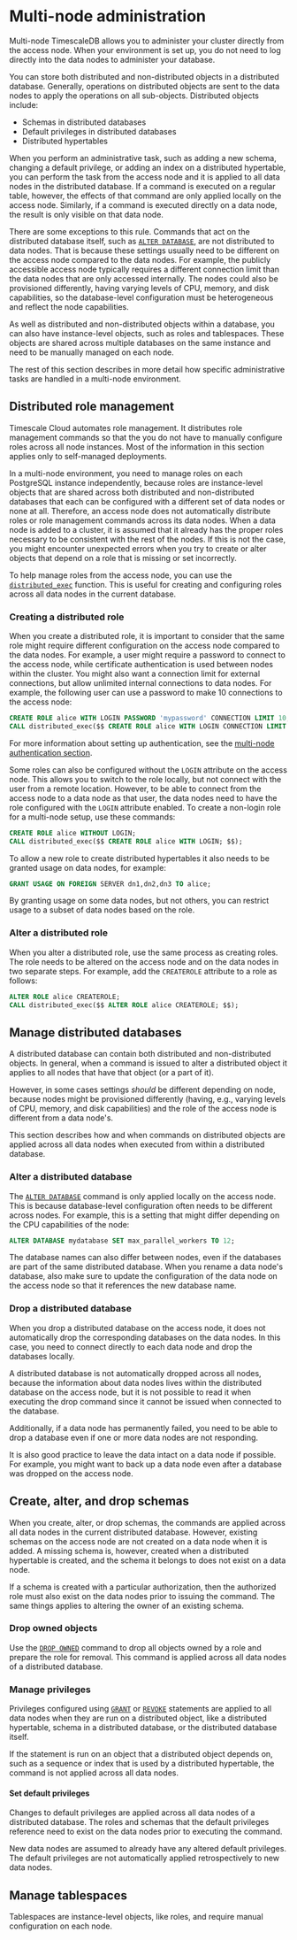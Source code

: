 # Multi-node administration
Multi-node TimescaleDB allows you to administer your cluster directly
from the access node. When your environment is set up, you do not
need to log directly into the data nodes to administer your database.

You can store both distributed and non-distributed objects in
a distributed database. Generally, operations on distributed
objects are sent to the data nodes to apply the operations
on all sub-objects. Distributed objects include:
* Schemas in distributed databases
* Default privileges in distributed databases
* Distributed hypertables

When you perform an administrative task, such as adding a new
schema, changing a default privilege, or adding an index on a
distributed hypertable, you can perform the task from the access node
and it is applied to all data nodes in the distributed database. If a
command is executed on a regular table, however, the effects of that
command are only applied locally on the access node. Similarly, if a
command is executed directly on a data node, the result is only
visible on that data node.

There are some exceptions to this rule. Commands that act on the
distributed database itself, such as [`ALTER
DATABASE`][alter-database], are not distributed to data nodes. That is
because these settings usually need to be different on the access node
compared to the data nodes. For example, the publicly accessible
access node typically requires a different connection limit than the
data nodes that are only accessed internally. The nodes could also be
provisioned differently, having varying levels of CPU, memory, and
disk capabilities, so the database-level configuration must be
heterogeneous and reflect the node capabilities.

As well as distributed and non-distributed objects within a database,
you can also have instance-level objects, such as roles and
tablespaces. These objects are shared across multiple databases on
the same instance and need to be manually managed on each node.

The rest of this section describes in more detail how specific
administrative tasks are handled in a multi-node environment.

## Distributed role management
<highlight type="important">
Timescale Cloud automates role management. It distributes
role management commands so that the you do not have to
manually configure roles across all node instances. Most of
the information in this section applies only to self-managed
deployments.
</highlight>

In a multi-node environment, you need to manage roles on each
PostgreSQL instance independently, because roles are instance-level
objects that are shared across both distributed and non-distributed
databases that each can be configured with a different set of data
nodes or none at all. Therefore, an access node does not
automatically distribute roles or role management commands across its
data nodes. When a data node is added to a cluster, it is assumed that
it already has the proper roles necessary to be consistent with the
rest of the nodes. If this is not the case, you might encounter
unexpected errors when you try to create or alter objects that depend
on a role that is missing or set incorrectly.

To help manage roles from the access node, you can use the
[`distributed_exec`][distributed_exec] function. This is useful for
creating and configuring roles across all data nodes in the
current database.

### Creating a distributed role
When you create a distributed role, it is important to consider that
the same role might require different configuration on the access node
compared to the data nodes. For example, a user might require a
password to connect to the access node, while certificate
authentication is used between nodes within the cluster. You might
also want a connection limit for external connections, but allow
unlimited internal connections to data nodes. For example, the
following user can use a password to make 10 connections to the access
node:
```sql
CREATE ROLE alice WITH LOGIN PASSWORD 'mypassword' CONNECTION LIMIT 10;
CALL distributed_exec($$ CREATE ROLE alice WITH LOGIN CONNECTION LIMIT -1; $$);
```

For more information about setting up authentication, see the
[multi-node authentication section][multi-node-authentication].

Some roles can also be configured without the `LOGIN` attribute on
the access node. This allows you to switch to the role locally, but not
connect with the user from a remote location. However, to be able to
connect from the access node to a data node as that user, the data
nodes need to have the role configured with the `LOGIN` attribute
enabled. To create a non-login role for a multi-node setup, use these
commands:
```sql
CREATE ROLE alice WITHOUT LOGIN;
CALL distributed_exec($$ CREATE ROLE alice WITH LOGIN; $$);
```
To allow a new role to create distributed hypertables it also needs to
be granted usage on data nodes, for example:
```sql
GRANT USAGE ON FOREIGN SERVER dn1,dn2,dn3 TO alice;
```

By granting usage on some data nodes, but not others, you can
restrict usage to a subset of data nodes based on the role.

### Alter a distributed role
When you alter a distributed role, use the same process as creating
roles. The role needs to be altered on the access node and on the data
nodes in two separate steps. For example, add the `CREATEROLE`
attribute to a role as follows:
```sql
ALTER ROLE alice CREATEROLE;
CALL distributed_exec($$ ALTER ROLE alice CREATEROLE; $$);
```

## Manage distributed databases
A distributed database can contain both distributed and
non-distributed objects. In general, when a command is issued to alter
a distributed object it applies to all nodes that have that object (or
a part of it).

However, in some cases settings *should* be different depending on
node, because nodes might be provisioned differently (having, e.g.,
varying levels of CPU, memory, and disk capabilities) and the role of
the access node is different from a data node's.

This section describes how and when commands on distributed objects
are applied across all data nodes when executed from within a
distributed database.

### Alter a distributed database
The [`ALTER DATABASE`][alter-database] command is only applied locally
on the access node. This is because database-level configuration often
needs to be different across nodes. For example, this is a setting that
might differ depending on the CPU capabilities of the node:
```sql
ALTER DATABASE mydatabase SET max_parallel_workers TO 12;
```

The database names can also differ between nodes, even if the
databases are part of the same distributed database. When you rename a
data node's database, also make sure to update the configuration of
the data node on the access node so that it references the new
database name.

### Drop a distributed database
When you drop a distributed database on the access node, it does not
automatically drop the corresponding databases on the data nodes.
In this case, you need to connect directly to each data node and drop
the databases locally.

A distributed database is not automatically dropped across all nodes,
because the information about data nodes lives within the distributed
database on the access node, but it is not possible to read it when
executing the drop command since it cannot be issued when
connected to the database.

Additionally, if a data node has permanently failed, you need to be able
to drop a database even if one or more data nodes are not responding.

It is also good practice to leave the data intact on a data node if
possible. For example, you might want to back up a data node even
after a database was dropped on the access node.

## Create, alter, and drop schemas
When you create, alter, or drop schemas, the commands are applied
across all data nodes in the current distributed database. However,
existing schemas on the access node are not created on a data node
when it is added. A missing schema is, however, created when a
distributed hypertable is created, and the schema it belongs to does
not exist on a data node.

If a schema is created with a particular authorization, then the
authorized role must also exist on the data nodes prior to issuing the
command. The same things applies to altering the owner of an existing
schema.

### Drop owned objects
Use the [`DROP OWNED`][drop-owned] command to drop all objects
owned by a role and prepare the role for removal. This command is
applied across all data nodes of a distributed database.

### Manage privileges
Privileges configured using [`GRANT`][grant] or [`REVOKE`][revoke]
statements are applied to all data nodes when they are run on a
distributed object, like a distributed hypertable, schema in a distributed
database, or the distributed database itself.

If the statement is run on an object that a distributed object
depends on, such as a sequence or index that is used by a distributed
hypertable, the command is not applied across all data nodes.

#### Set default privileges
Changes to default privileges are applied across all data nodes of a
distributed database. The roles and schemas that the default
privileges reference need to exist on the data nodes prior to
executing the command.

New data nodes are assumed to already have any altered
default privileges. The default privileges are not automatically
applied retrospectively to new data nodes.

## Manage tablespaces
Tablespaces are instance-level objects, like roles, and require
manual configuration on each node.

[distributed_exec]: /api/:currentVersion:/distributed-hypertables/distributed_exec
[multi-node-authentication]: /how-to-guides/multinode-timescaledb/multinode-auth/
[alter-database]: https://www.postgresql.org/docs/current/sql-alterdatabase.html
[grant]: https://www.postgresql.org/docs/current/sql-grant.html
[revoke]: https://www.postgresql.org/docs/current/sql-revoke.html
[drop-owned]: https://www.postgresql.org/docs/current/sql-drop-owned.html

